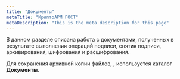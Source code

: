 ```yaml
---
title: "Документы"
metaTitle: "КриптоАРМ ГОСТ"
metaDescription: "This is the meta description for this page"
---
```


В данном разделе описана работа с документами, полученных в результате выполнения операций подписи, снятия подписи, архивирования, шифрования и расшифрования.

Для сохранения архивной копии файлов, , используется каталог **Документы**. 
